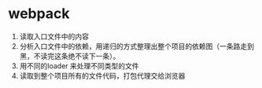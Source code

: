 # webpack
1. 读取入口文件中的内容
2. 分析入口文件中的依赖，用递归的方式整理出整个项目的依赖图（一条路走到黑，不读完这条绝不读下一条）。
3. 用不同的loader 来处理不同类型的文件
4. 读取到整个项目所有的文件代码，打包代理交给浏览器